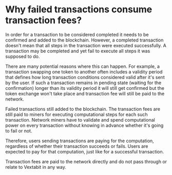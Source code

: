 # Why failed transactions consume transaction fees?

In order for a transaction to be considered completed it needs to be confirmed and added to the blockchain. However, a completed transaction doesn't mean that all steps in the transaction were executed successfully. A transaction may be completed and yet fail to execute all steps it was supposed to do.

There are many potential reasons where this can happen. For example, a transaction swapping one token to another often includes a validity period that defines how long transaction conditions considered valid after it's sent by the user. If such a transaction remains in pending state (waiting for the confirmation) longer than its validity period it will still get confirmed but the token exchange won't take place and transaction fee will still be paid to the network.

Failed transactions still added to the blockchain. The transaction fees are still paid to miners for executing computational steps for each such transaction. Network miners have to validate and spend computational power on every transaction without knowing in advance whether it's going to fail or not.

Therefore, users sending transactions are paying for the computation, regardless of whether their transaction succeeds or fails. Users are expected to pay for that computation, just like for a successful transaction.

Transaction fees are paid to the network directly and do not pass through or relate to Vextabit in any way.

